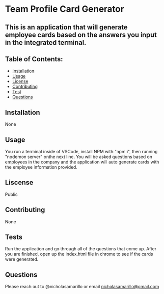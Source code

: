 
  # Team Profile Card Generator
  ## This is an application that will generate employee cards based on the answers you input in the integrated terminal.
  ## Table of Contents:
  + [Installation](#installation)
  + [Usage](#usage)
  + [License](#license)
  + [Contributing](#contributions)
  + [Test](#test)
  + [Questions](#questions)
  ## Installation
  None
  ## Usage
  You run a terminal inside of VSCode, install NPM with "npm i", then running "nodemon server" onthe next line. You will be asked questions based on employees in the company and the application will auto generate cards with the employee information provided.
  ## Liscense
  Public
  ## Contributing
  None
  ## Tests
  Run the application and go through all of the questions that come up. After you are finished, open up the index.html file in chrome to see if the cards were generated.
  ## Questions
  Please reach out to @nicholasamarillo or email nicholasamarillo@gmail.com
      